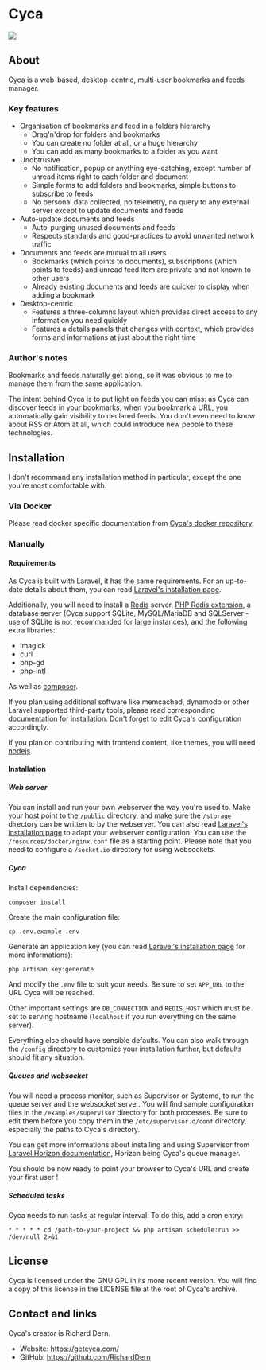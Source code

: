 # Cyca

![](https://www.getcyca.com/images/cyca-0.3.png)

## About

Cyca is a web-based, desktop-centric, multi-user bookmarks and feeds manager.

### Key features

- Organisation of bookmarks and feed in a folders hierarchy
    - Drag'n'drop for folders and bookmarks
    - You can create no folder at all, or a huge hierarchy
    - You can add as many bookmarks to a folder as you want
- Unobtrusive
    - No notification, popup or anything eye-catching, except number of unread
      items right to each folder and document
    - Simple forms to add folders and bookmarks, simple buttons to subscribe
      to feeds
    - No personal data collected, no telemetry, no query to any external server
      except to update documents and feeds
- Auto-update documents and feeds
    - Auto-purging unused documents and feeds
    - Respects standards and good-practices to avoid unwanted network traffic
- Documents and feeds are mutual to all users
    - Bookmarks (which points to documents), subscriptions (which points to 
      feeds) and unread feed item are private and not known to other users
    - Already existing documents and feeds are quicker to display when adding
      a bookmark
- Desktop-centric
    - Features a three-columns layout which provides direct access to any
      information you need quickly
    - Features a details panels that changes with context, which provides forms
      and informations at just about the right time

### Author's notes

Bookmarks and feeds naturally get along, so it was obvious to me to manage them
from the same application.

The intent behind Cyca is to put light on feeds you can miss: as Cyca can
discover feeds in your bookmarks, when you bookmark a URL, you automatically
gain visibility to declared feeds. You don't even need to know about RSS or Atom
at all, which could introduce new people to these technologies.

## Installation

I don't recommand any installation method in particular, except the one you're
most comfortable with.

### Via Docker

Please read docker specific documentation from 
[Cyca's docker repository](https://github.com/RichardDern/cyca_docker_compose).

### Manually

#### Requirements

As Cyca is built with Laravel, it has the same requirements. For an up-to-date
details about them, you can read [Laravel's installation page](https://laravel.com/docs).

Additionally, you will need to install a [Redis](https://redis.io/) server, [PHP
Redis extension](https://github.com/phpredis/phpredis), a database server (Cyca
support SQLite, MySQL/MariaDB and SQLServer - use of SQLite is not recommanded
for large instances), and the following extra libraries:

- imagick
- curl
- php-gd
- php-intl

As well as [composer](https://getcomposer.org).

If you plan using additional software like memcached, dynamodb or other Laravel
supported third-party tools, please read corresponding documentation for 
installation. Don't forget to edit Cyca's configuration accordingly.

If you plan on contributing with frontend content, like themes, you will need
[nodejs](https://nodejs.org/en/).

#### Installation

##### Web server

You can install and run your own webserver the way you're used to. Make your
host point to the ```/public``` directory, and make sure the ```/storage```
directory can be written to by the webserver. You can also read [Laravel's 
installation page](https://laravel.com/docs/8.x/installation#web-server-configuration) 
to adapt your webserver configuration. You can use the 
```/resources/docker/nginx.conf``` file as a starting point. Please note that 
you need to configure a ```/socket.io``` directory for using websockets.

##### Cyca

Install dependencies:

```composer install```

Create the main configuration file:

```cp .env.example .env```

Generate an application key (you can read [Laravel's installation page](https://laravel.com/docs) for more informations):

```php artisan key:generate```

And modify the ```.env``` file to suit your needs. Be sure to set ```APP_URL```
to the URL Cyca will be reached.

Other important settings are ```DB_CONNECTION``` and ```REDIS_HOST``` which must 
be set to serving hostname (```localhost``` if you run everything on the same 
server).

Everything else should have sensible defaults. You can also walk through the
```/config``` directory to customize your installation further, but defaults
should fit any situation.

##### Queues and websocket

You will need a process monitor, such as Supervisor or Systemd, to run the queue
server and the websocket server. You will find sample configuration files in the
```/examples/supervisor``` directory for both processes. Be sure to edit them
before you copy them in the ```/etc/supervisor.d/conf``` directory, especially
the paths to Cyca's directory.

You can get more informations about installing and using Supervisor from 
[Laravel Horizon documentation](https://laravel.com/docs/horizon#deploying-horizon), 
Horizon being Cyca's queue manager.

You should be now ready to point your browser to Cyca's URL and create your
first user !

##### Scheduled tasks

Cyca needs to run tasks at regular interval. To do this, add a cron entry:

```
* * * * * cd /path-to-your-project && php artisan schedule:run >> /dev/null 2>&1
```

## License

Cyca is licensed under the GNU GPL in its more recent version. You will find a
copy of this license in the LICENSE file at the root of Cyca's archive.

## Contact and links

Cyca's creator is Richard Dern.

- Website: https://getcyca.com/
- GitHub: https://github.com/RichardDern
